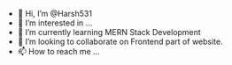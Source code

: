 - 👋 Hi, I’m @Harsh531
- 👀 I’m interested in ...
- 🌱 I’m currently learning MERN Stack Development
- 💞️ I’m looking to collaborate on Frontend part of website.
- 📫 How to reach me ...

<!---
Harsh531/Harsh531 is a ✨ special ✨ repository because its `README.md` (this file) appears on your GitHub profile.
You can click the Preview link to take a look at your changes.
--->
